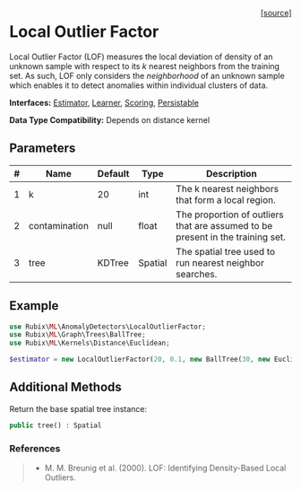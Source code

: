 <span style="float:right;"><a href="https://github.com/RubixML/ML/blob/master/src/AnomalyDetectors/LocalOutlierFactor.php">[source]</a></span>

# Local Outlier Factor
Local Outlier Factor (LOF) measures the local deviation of density of an unknown sample with respect to its *k* nearest neighbors from the training set. As such, LOF only considers the *neighborhood* of an unknown sample which enables it to detect anomalies within individual clusters of data.

**Interfaces:** [Estimator](../estimator.md), [Learner](../learner.md), [Scoring](../scoring.md), [Persistable](../persistable.md)

**Data Type Compatibility:** Depends on distance kernel

## Parameters
| # | Name | Default | Type | Description |
|---|---|---|---|---|
| 1 | k | 20 | int | The k nearest neighbors that form a local region. |
| 2 | contamination | null | float | The proportion of outliers that are assumed to be present in the training set. |
| 3 | tree | KDTree | Spatial | The spatial tree used to run nearest neighbor searches. |

## Example
```php
use Rubix\ML\AnomalyDetectors\LocalOutlierFactor;
use Rubix\ML\Graph\Trees\BallTree;
use Rubix\ML\Kernels\Distance\Euclidean;

$estimator = new LocalOutlierFactor(20, 0.1, new BallTree(30, new Euclidean));
```

## Additional Methods
Return the base spatial tree instance:
```php
public tree() : Spatial
```

### References
>- M. M. Breunig et al. (2000). LOF: Identifying Density-Based Local Outliers.